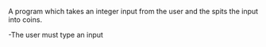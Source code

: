 
A program which takes an integer input from the user and the spits the input into coins.

-The user must type an input 
